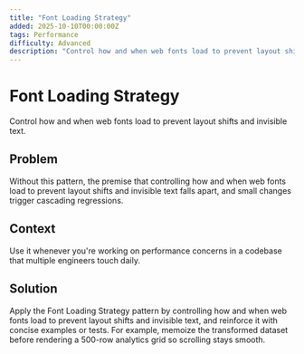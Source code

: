 ```yaml
---
title: "Font Loading Strategy"
added: 2025-10-10T00:00:00Z
tags: Performance
difficulty: Advanced
description: "Control how and when web fonts load to prevent layout shifts and invisible text."
---
```

# Font Loading Strategy

Control how and when web fonts load to prevent layout shifts and invisible text.

## Problem

Without this pattern, the premise that controlling how and when web fonts load to prevent layout shifts and invisible text falls apart, and small changes trigger cascading regressions.

## Context

Use it whenever you're working on performance concerns in a codebase that multiple engineers touch daily.

## Solution

Apply the Font Loading Strategy pattern by controlling how and when web fonts load to prevent layout shifts and invisible text, and reinforce it with concise examples or tests. For example, memoize the transformed dataset before rendering a 500-row analytics grid so scrolling stays smooth.
